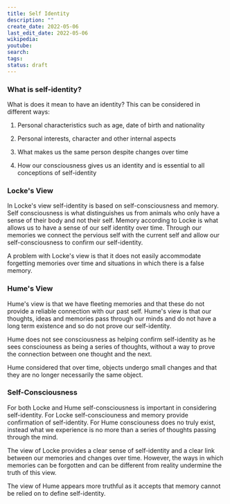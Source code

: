 ```yaml
---
title: Self Identity
description: ""
create_date: 2022-05-06
last_edit_date: 2022-05-06
wikipedia: 
youtube: 
search: 
tags:
status: draft
---
```

### What is self-identity?
What is does it mean to have an identity?  This can be considered in different ways:

1. Personal characteristics such as age, date of birth and nationality

2. Personal interests, character and other internal aspects

3. What makes us the same person despite changes over time

4. How our consciousness gives us an identity and is essential to all conceptions of self-identity

### Locke's View
In Locke's view self-identity is based on self-consciousness and memory.  Self consciousness is what distinguishes us from animals who only have a sense of their body and not their self.  Memory according to Locke is what allows us to have a sense of our self identity over time.  Through our memories we connect the pervious self with the current self and allow our self-consciousness to confirm our self-identity.

A problem with Locke's view is that it does not easily accommodate forgetting memories over time and situations in which there is a false memory.

### Hume's View
Hume's view is that we have fleeting memories and that these do not provide a reliable connection with our past self.  Hume's view is that our thoughts, ideas and memories pass through our minds and do not have a long term existence and so do not prove our self-identity.

Hume does not see consciousness as helping confirm self-identity as he sees consciouness as being a series of thoughts, without a way to prove the connection between one thought and the next.

Hume considered that over time, objects undergo small changes and that they are no longer necessarily the same object.

### Self-Consciousness
For both Locke and Hume self-consciousness is important in considering self-identity.  For Locke self-consciouness and memory provide confirmation of self-identity.  For Hume consciouness does no truly exist, instead what we experience is no more than a series of thoughts passing through the mind.

The view of Locke provides a clear sense of self-identity and a clear link between our memories and changes over time.  However, the ways in which memories can be forgotten and can be different from reality undermine the truth of this view.

The view of Hume appears more truthful as it accepts that memory cannot be relied on to define self-identity.
